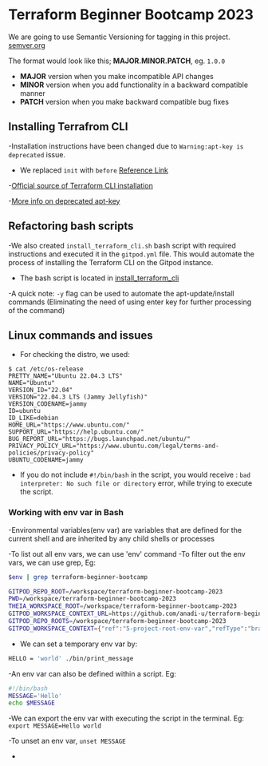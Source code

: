 # Terraform Beginner Bootcamp 2023

We are going to use Semantic Versioning for tagging in this project.
[semver.org](https://semver.org/)

The format would look like this; **MAJOR.MINOR.PATCH**, eg. `1.0.0`

- **MAJOR** version when you make incompatible API changes
- **MINOR** version when you add functionality in a backward compatible manner
- **PATCH** version when you make backward compatible bug fixes

## Installing Terrafrom CLI

-Installation instructions have been changed due to `Warning:apt-key is deprecated` issue.

- We replaced `init` with `before` 
[Reference Link](https://www.gitpod.io/docs/configure/workspaces/tasks)

-[Official source of Terraform CLI installation](https://developer.hashicorp.com/terraform/tutorials/aws-get-started/install-cli)

-[More info on deprecated apt-key](https://www.techrepublic.com/article/how-to-fix-the-apt-key-deprecated-warning-in-ubuntu/)


## Refactoring bash scripts

-We also created `install_terraform_cli.sh` bash script with required instructions and executed it in the `gitpod.yml` file.
This would automate the process of installing the Terraform CLI on the Gitpod instance.

- The bash script is located in [install_terraform_cli](/bin/install_terraform_cli.sh)

-A quick note: `-y` flag can be used to automate the apt-update/install commands (Eliminating the need of using enter key for further processing of the command)

## Linux commands and issues

- For checking the distro, we used:
```
$ cat /etc/os-release
PRETTY_NAME="Ubuntu 22.04.3 LTS"
NAME="Ubuntu"
VERSION_ID="22.04"
VERSION="22.04.3 LTS (Jammy Jellyfish)"
VERSION_CODENAME=jammy
ID=ubuntu
ID_LIKE=debian
HOME_URL="https://www.ubuntu.com/"
SUPPORT_URL="https://help.ubuntu.com/"
BUG_REPORT_URL="https://bugs.launchpad.net/ubuntu/"
PRIVACY_POLICY_URL="https://www.ubuntu.com/legal/terms-and-policies/privacy-policy"
UBUNTU_CODENAME=jammy
```

- If you do not include `#!/bin/bash` in the script, you would receive : `bad interpreter: No such file or directory` error, while trying to execute the script.


### Working with env var in Bash

-Environmental variables(env var) are variables that are defined for the current shell and are inherited by any child shells or processes

-To list out all env vars, we can use 'env' command
-To filter out the env vars, we can use grep, Eg: 

```sh
$env | grep terraform-beginner-bootcamp

GITPOD_REPO_ROOT=/workspace/terraform-beginner-bootcamp-2023
PWD=/workspace/terraform-beginner-bootcamp-2023
THEIA_WORKSPACE_ROOT=/workspace/terraform-beginner-bootcamp-2023
GITPOD_WORKSPACE_CONTEXT_URL=https://github.com/anadi-u/terraform-beginner-bootcamp-2023/tree/5-project-root-env-var
GITPOD_REPO_ROOTS=/workspace/terraform-beginner-bootcamp-2023
GITPOD_WORKSPACE_CONTEXT={"ref":"5-project-root-env-var","refType":"branch","isFile":false,"path":"","title":"anadi-u/terraform-beginner-bootcamp-2023 - 5-project-root-env-var","revision":"0deb78e837f969c562c42f5143ba39b18c96885a","repository":{"cloneUrl":"https://github.com/anadi-u/terraform-beginner-bootcamp-2023.git","host":"github.com","defaultBranch":"main","name":"terraform-beginner-bootcamp-2023","owner":"anadi-u","private":false},"normalizedContextURL":"https://github.com/anadi-u/terraform-beginner-bootcamp-2023/tree/5-project-root-env-var","checkoutLocation":"terraform-beginner-bootcamp-2023"}
```

- We can set a temporary env var by:
```sh
HELLO = 'world' ./bin/print_message
```

-An env var can also be defined within a script. Eg:

```sh
#!/bin/bash
MESSAGE='Hello'
echo $MESSAGE
```
-We can export the env var with executing the script in the terminal. Eg: `export MESSAGE=Hello world`

-To unset an env var, `unset MESSAGE`

-


